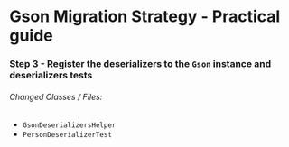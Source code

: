 # Gson Migration Strategy - Practical guide
### Step 3 - Register the deserializers to the `Gson` instance and deserializers tests

###### Changed Classes / Files:

- `GsonDeserializersHelper`
- `PersonDeserializerTest`